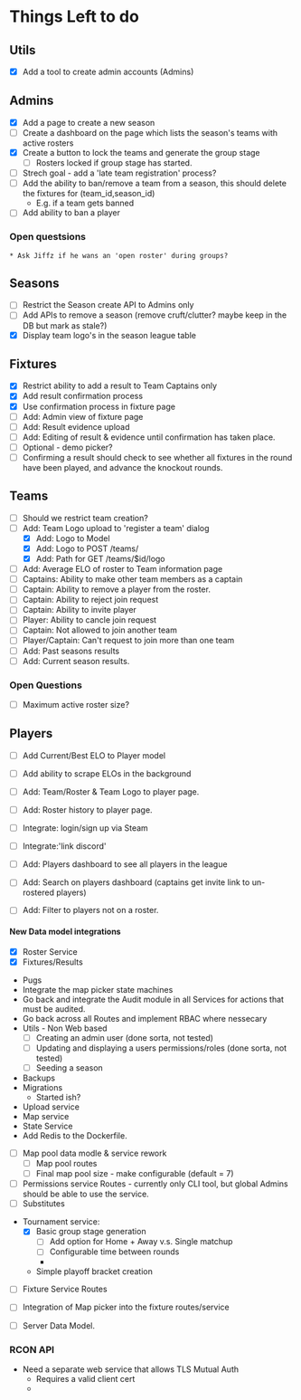 # Things Left to do

## Utils
* [x] Add a tool to create admin accounts (Admins)

## Admins
* [x] Add a page to create a new season
* [ ] Create a dashboard on the page which lists the season's teams with active rosters
* [x] Create a button to lock the teams and generate the group stage
    * [ ] Rosters locked if group stage has started.
* [ ] Strech goal - add a 'late team registration' process?
* [ ] Add the ability to ban/remove a team from a season, this should delete the fixtures for (team_id,season_id)
    * E.g. if a team gets banned
* [ ] Add ability to ban a player

### Open questsions
    * Ask Jiffz if he wans an 'open roster' during groups?

## Seasons
* [ ] Restrict the Season create API to Admins only
* [ ] Add APIs to remove a season (remove cruft/clutter? maybe keep in the DB but mark as stale?)
* [x] Display team logo's in the season league table

## Fixtures
* [x] Restrict ability to add a result to Team Captains only
* [x] Add result confirmation process
* [x] Use confirmation process in fixture page
* [ ] Add: Admin view of fixture page
* [ ] Add: Result evidence upload
* [ ] Add: Editing of result & evidence until confirmation has taken place.
* [ ] Optional - demo picker?
* [ ] Confirming a result should check to see whether all fixtures in the round have been played, and advance the knockout rounds.

## Teams
* [ ] Should we restrict team creation?
* [ ] Add: Team Logo upload to 'register a team' dialog
    * [x] Add: Logo to Model
    * [x] Add: Logo to POST /teams/
    * [x] Add: Path for GET /teams/$id/logo
* [ ] Add: Average ELO of roster to Team information page
* [ ] Captains: Ability to make other team members as a captain
* [ ] Captain: Ability to remove a player from the roster.
* [ ] Captain: Ability to reject join request
* [ ] Captain: Ability to invite player
* [ ] Player: Ability to cancle join request
* [ ] Captain: Not allowed to join another team
* [ ] Player/Captain: Can't request to join more than one team
* [ ] Add: Past seasons results
* [ ] Add: Current season results.

### Open Questions
* [ ] Maximum active roster size?

## Players
* [ ] Add Current/Best ELO to Player model
* [ ] Add ability to scrape ELOs in the background
* [ ] Add: Team/Roster & Team Logo to player page.
* [ ] Add: Roster history to player page.
* [ ] Integrate: login/sign up via Steam
* [ ] Integrate:'link discord'
* [ ] Add: Players dashboard to see all players in the league
* [ ] Add: Search on players dashboard (captains get invite link to un-rostered players)
* [ ] Add: Filter to players not on a roster.




#### New Data model integrations

* [x] Roster Service
* [x] Fixtures/Results
* Pugs
* Integrate the map picker state machines
* Go back and integrate the Audit module in all Services for actions that must be audited.
* Go back across all Routes and implement RBAC where nessecary
* Utils - Non Web based
    * [ ] Creating an admin user (done sorta, not tested)
    * [ ] Updating and displaying a users permissions/roles (done sorta, not tested)
    * [ ] Seeding a season
* Backups
* Migrations
    * Started ish?
* Upload service
* Map service
* State Service
* Add Redis to the Dockerfile.


* [ ] Map pool data modle & service rework
    * [ ] Map pool routes
    * [ ] Final map pool size - make configurable (default = 7)
* [ ] Permissions service Routes - currently only CLI tool, but global Admins should be able to use the service.
* [ ] Substitutes

* Tournament service:
    * [x]  Basic group stage generation
        * [ ] Add option for Home + Away v.s. Single matchup 
        * [ ] Configurable time between rounds 
        * 
    * Simple playoff bracket creation
* [ ] Fixture Service Routes
* [ ] Integration of Map picker into the fixture routes/service
* [ ] Server Data Model. 



### RCON API
* Need a separate web service that allows TLS Mutual Auth
    * Requires a valid client cert
    * 